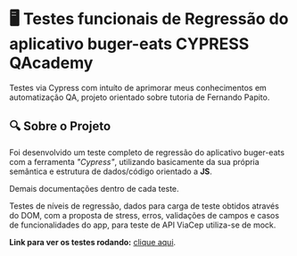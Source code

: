 # 🖥️ Testes funcionais de Regressão do aplicativo buger-eats CYPRESS QAcademy
Testes via Cypress com intuíto de aprimorar meus conhecimentos em automatização QA, projeto orientado sobre tutoria de Fernando Papito.

## 🔍 Sobre o Projeto
Foi desenvolvido um teste completo de regressão do aplicativo buger-eats com a ferramenta *"Cypress"*, utilizando basicamente da sua própria semântica e estrutura de dados/código orientado a **JS**.

Demais documentações dentro de cada teste.

Testes de níveis de regressão, dados para carga de teste obtidos através do DOM, com a proposta de stress, erros, validações de campos e casos de funcionalidades do app, para teste de API ViaCep utiliza-se de mock.

**Link para ver os testes rodando:** <a href="https://github.com/Guttinnz/qa-academy-cypress/actions/workflows/workflow-cypress.yml">clique aqui</a>.